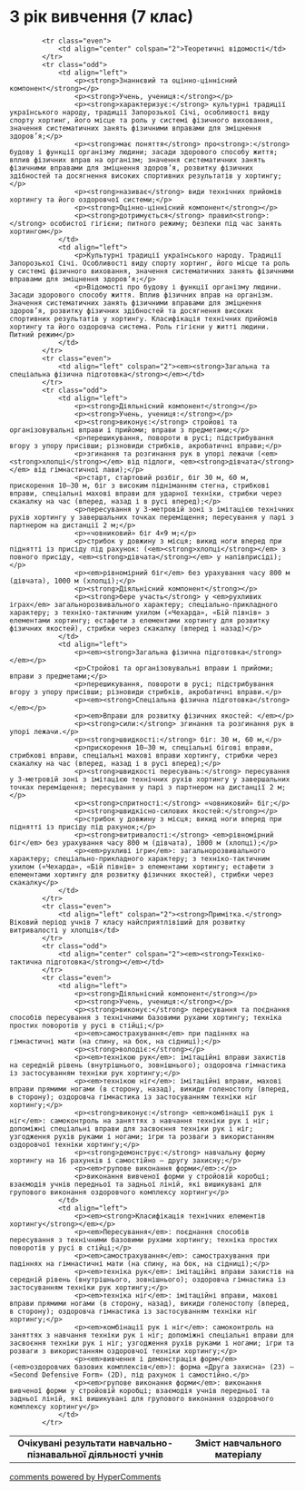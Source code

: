 <div id="hypercomments_widget" class="js-hypercomments-widget invisible"></div>

3 рік вивчення (7 клас)
=============================

<table>
  <body>
    <tr>
<td align="center" width="60%"><strong>Очікувані результати навчально-пізнавальної діяльності учнів</strong></td>
<td align="center" width="40%"><strong>Зміст навчального матеріалу</strong></td>
    </tr>

            <tr class="even">
                <td align="center" colspan="2">Теоретичні відомості</td>
            </tr>
            <tr class="odd">
                <td align="left">
                    <p><strong>Знаннєвий та оцінно-ціннісний компонент</strong></p>
                    <p><strong>Учень, учениця:</strong></p>
                    <p><strong>характеризує:</strong> культурні традиції українського народу, традиції Запорозької Січі, особливості виду спорту хортинг, його місце та роль у системі фізичного виховання, значення систематичних занять фізичними вправами для зміцнення здоров’я;</p>
                    <p><strong>має поняття</strong> про<strong>:</strong> будову і функції організму людини; засади здорового способу життя; вплив фізичних вправ на організм; значення систематичних занять фізичними вправами для зміцнення здоров’я, розвитку фізичних здібностей та досягнення високих спортивних результатів у хортингу;</p>
                    <p><strong>називає</strong> види технічних прийомів хортингу та його оздоровчої системи;</p>
                    <p><strong>Оцінно-ціннісний компонент</strong></p>
                    <p><strong>дотримується</strong> правил<strong>:</strong> особистої гігієни; питного режиму; безпеки під час занять хортингом</p>
                </td>
                <td align="left">
                    <p>Культурні традиції українського народу. Традиції Запорозької Січі. Особливості виду спорту хортинг, його місце та роль у системі фізичного виховання, значення систематичних занять фізичними вправами для зміцнення здоров’я;</p>
                    <p>Відомості про будову і функції організму людини. Засади здорового способу життя. Вплив фізичних вправ на організм. Значення систематичних занять фізичними вправами для зміцнення здоров’я, розвитку фізичних здібностей та досягнення високих спортивних результатів у хортингу. Класифікація технічних прийомів хортингу та його оздоровча система. Роль гігієни у житті людини. Питний режим</p>
                </td>
            </tr>
            <tr class="even">
                <td align="left" colspan="2"><em><strong>Загальна та спеціальна фізична підготовка</strong></em></td>
            </tr>
            <tr class="odd">
                <td align="left">
                    <p><strong>Діяльнісний компонент</strong></p>
                    <p><strong>Учень, учениця:</strong></p>
                    <p><strong>виконує:</strong> стройові та організовувальні вправи і прийоми; вправи з предметами;</p>
                    <p>перешикування, повороти в русі; підстрибування вгору з упору присівши; різновиди стрибків, акробатичні вправи;</p>
                    <p>згинання та розгинання рук в упорі лежачи (<em><strong>хлопці</strong></em> від підлоги, <em><strong>дівчата</strong></em> від гімнастичної лави);</p>
                    <p>старт, стартовий розбіг, біг 30 м, 60 м, прискорення 10–30 м, біг з високим підніманням стегна, стрибкові вправи, спеціальні махові вправи для ударної техніки, стрибки через скакалку на час (вперед, назад і в русі вперед);</p>
                    <p>пересування у 3-метровій зоні з імітацією технічних рухів хортингу у завершальних точках переміщення; пересування у парі з партнером на дистанції 2 м;</p>
                    <p>«човниковий» біг 4×9 м;</p>
                    <p>стрибок у довжину з місця; викид ноги вперед при піднятті із присіду під рахунок: (<em><strong>хлопці</strong></em> з повного присіду, <em><strong>дівчата</strong></em> у напівприсіді);</p>
                    <p><em>рівномірний біг</em> без урахування часу 800 м (дівчата), 1000 м (хлопці);</p>
                    <p><strong>Діяльнісний компонент</strong></p>
                    <p><strong>бере участь</strong> у <em>рухливих іграх</em> загальнорозвивального характеру; спеціально-прикладного характеру; з техніко-тактичним ухилом («Чехарда», «Бій півнів» з елементами хортингу; естафети з елементами хортингу для розвитку фізичних якостей), стрибки через скакалку (вперед і назад)</p>
                </td>
                <td align="left">
                    <p><em><strong>Загальна фізична підготовка</strong></em></p>
                    <p>Стройові та організовувальні вправи і прийоми; вправи з предметами;</p>
                    <p>перешикування, повороти в русі; підстрибування вгору з упору присівши; різновиди стрибків, акробатичні вправи.</p>
                    <p><em><strong>Спеціальна фізична підготовка</strong></em></p>
                    <p><em>Вправи для розвитку фізичних якостей: </em></p>
                    <p><strong>сили:</strong> згинання та розгинання рук в упорі лежачи.</p>
                    <p><strong>швидкості:</strong> біг: 30 м, 60 м,</p>
                    <p>прискорення 10–30 м, спеціальні бігові вправи, стрибкові вправи, спеціальні махові вправи хортингу, стрибки через скакалку на час (вперед, назад і в русі вперед);</p>
                    <p><strong>швидкості пересувань:</strong> пересування у 3-метровій зоні з імітацією технічних рухів хортингу у завершальних точках переміщення; пересування у парі з партнером на дистанції 2 м;</p>
                    <p><strong>спритності:</strong> «човниковий» біг;</p>
                    <p><strong>швидкісно-силових якостей:</strong></p>
                    <p>стрибок у довжину з місця; викид ноги вперед при піднятті із присіду під рахунок;</p>
                    <p><strong>витривалості:</strong> <em>рівномірний біг</em> без урахування часу 800 м (дівчата), 1000 м (хлопці);</p>
                    <p><em>рухливі ігри</em>: загальнорозвивального характеру; спеціально-прикладного характеру; з техніко-тактичним ухилом («Чехарда», «Бій півнів» з елементами хортингу; естафети з елементами хортингу для розвитку фізичних якостей), стрибки через скакалку</p>
                </td>
            </tr>
            <tr class="even">
                <td align="left" colspan="2"><strong>Примітка.</strong> Віковий період учнів 7 класу найсприятлівіший для розвитку витривалості у хлопців</td>
            </tr>
            <tr class="odd">
                <td align="center" colspan="2"><em><strong>Техніко-тактична підготовка</strong></em></td>
            </tr>
            <tr class="even">
                <td align="left">
                    <p><strong>Діяльнісний компонент</strong></p>
                    <p><strong>Учень, учениця:</strong></p>
                    <p><strong>виконує:</strong> пересування та поєднання способів пересування з технічними базовими рухами хортингу; техніка простих поворотів у русі в стійці;</p>
                    <p><em>самострахування</em> при падіннях на гімнастичні мати (на спину, на бок, на сідниці);</p>
                    <p><strong>володіє:</strong></p>
                    <p><em>технікою рук</em>: імітаційні вправи захистів на середній рівень (внутрішнього, зовнішнього); оздоровча гімнастика із застосуванням техніки рук хортингу;</p>
                    <p><em>технікою ніг</em>: імітаційні вправи, махові вправи прямими ногами (в сторону, назад), викиди голеностопу (вперед, в сторону); оздоровча гімнастика із застосуванням техніки ніг хортингу;</p>
                    <p><strong>виконує:</strong> <em>комбінації рук і ніг</em>: самоконтроль на заняттях з навчання техніки рук і ніг; допоміжні спеціальні вправи для засвоєння техніки рук і ніг; узгодження рухів руками і ногами; ігри та розваги з використанням оздоровчої техніки хортингу;</p>
                    <p><strong>демонструє:</strong> навчальну форму хортингу на 16 рахунків і самостійно – другу захисну;</p>
                    <p><em>групове виконання форми</em>:</p>
                    <p>виконання вивченої форми у стройовій коробці; взаємодія учнів передньої та задньої ліній, які вишикувані для групового виконання оздоровчого комплексу хортингу</p>
                </td>
                <td align="left">
                    <p><em><strong>Класифікація технічних елементів хортингу</strong></em></p>
                    <p><em>Пересування</em>: поєднання способів пересування з технічними базовими рухами хортингу; техніка простих поворотів у русі в стійці;</p>
                    <p><em>самострахування</em>: самострахування при падіннях на гімнастичні мати (на спину, на бок, на сідниці);</p>
                    <p><em>техніка рук</em>: імітаційні вправи захистів на середній рівень (внутрішнього, зовнішнього); оздоровча гімнастика із застосуванням техніки рук хортингу;</p>
                    <p><em>техніка ніг</em>: імітаційні вправи, махові вправи прямими ногами (в сторону, назад), викиди голеностопу (вперед, в сторону); оздоровча гімнастика із застосуванням техніки ніг хортингу;</p>
                    <p><em>комбінації рук і ніг</em>: самоконтроль на заняттях з навчання техніки рук і ніг; допоміжні спеціальні вправи для засвоєння техніки рук і ніг; узгодження рухів руками і ногами; ігри та розваги з використанням оздоровчої техніки хортингу;</p>
                    <p><em>вивчення і демонстрація форм</em> (<em>оздоровчих базових комплексів</em>): форма «Друга захисна» (2З) – «Second Defensive Form» (2D), під рахунок і самостійно.</p>
                    <p><em>групове виконання форми</em>: виконання вивченої форми у стройовій коробці; взаємодія учнів передньої та задньої ліній, які вишикувані для групового виконання оздоровчого комплексу хортингу</p>
                </td>
            </tr>
  </body>
</table>

<div class="js-hypercomments-container">
    <a href="http://hypercomments.com" class="hc-link" title="comments widget">comments powered by HyperComments</a>
</div>